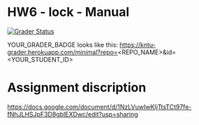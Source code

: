 ﻿# HW6 - lock - Manual
 
[![Grader Status](YOUR_GRADER_BADGE)](YOUR_GRADER_BADGE)

YOUR_GRADER_BADGE looks like this: https://kntu-grader.herokuapp.com/minimal?repo=<REPO_NAME>&id=<YOUR_STUDENT_ID>

# Assignment discription


https://docs.google.com/document/d/1NzLVuwIwKIjTtsTCt97fe-fNhJLHSJpF3D8gbIEXDwc/edit?usp=sharing

